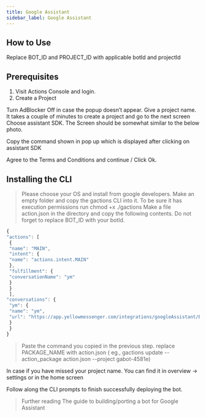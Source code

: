 ```yaml
---
title: Google Assistant
sidebar_label: Google Assistant
---
```


## How to Use

Replace BOT_ID and PROJECT_ID with applicable botId and projectId

## Prerequisites

1. Visit Actions Console and login.
2. Create a Project

Turn AdBlocker Off in case the popup doesn’t appear.
Give a project name. It takes a couple of minutes to create a project and go to the next screen Choose assistant SDK. The Screen should be somewhat similar to the below photo.

Copy the command shown in pop up which is displayed after clicking on assistant SDK

Agree to the Terms and Conditions and continue / Click Ok.

## Installing the CLI

> Please choose your OS and install from google developers.
> Make an empty folder and copy the gactions CLI into it. To be sure it has execution permissions run chmod +x ./gactions Make a file action.json in the directory and copy the following contents. Do not forget to replace BOT_ID with your botId.

```js
{
"actions": [
 {
 "name": "MAIN",
 "intent": {
 "name": "actions.intent.MAIN"
 },
 "fulfillment": {
 "conversationName": "ym"
 }
 }
 ],
"conversations": {
 "ym": {
 "name": "ym",
 "url": "https://app.yellowmessenger.com/integrations/googleAssistant/BOT_ID",  "fulfillmentApiVersion": 2
 }
 }
}
```

> Paste the command you copied in the previous step. replace PACKAGE_NAME with action.json ( eg., gactions update -- action_package action.json --project gabot-4581e)

In case if you have missed your project name. You can find it in overview -> settings or in the home screen

Follow along the CLI prompts to finish successfully deploying the bot.

> Further reading The guide to building/porting a bot for Google Assistant
